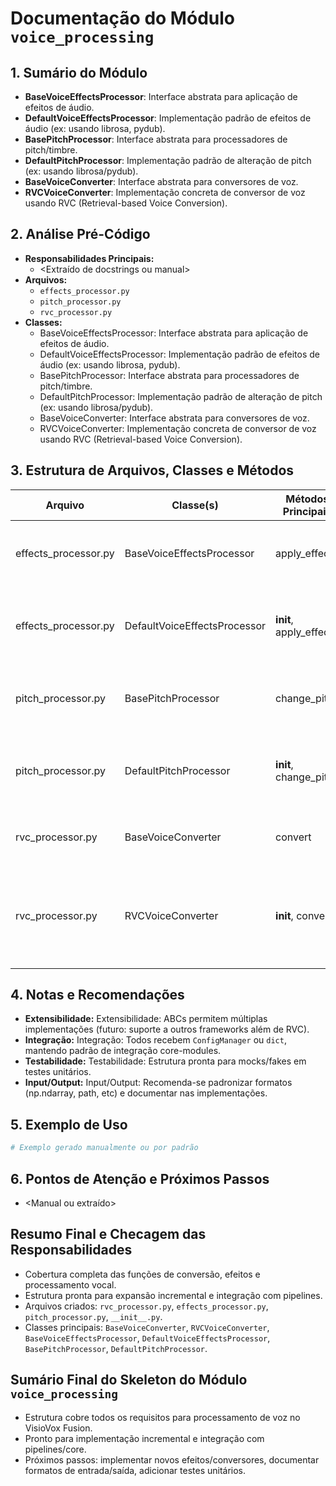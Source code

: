 # Documentação do Módulo `voice_processing`


## 1. Sumário do Módulo
- **BaseVoiceEffectsProcessor**: Interface abstrata para aplicação de efeitos de áudio.
- **DefaultVoiceEffectsProcessor**: Implementação padrão de efeitos de áudio (ex: usando librosa, pydub).
- **BasePitchProcessor**: Interface abstrata para processadores de pitch/timbre.
- **DefaultPitchProcessor**: Implementação padrão de alteração de pitch (ex: usando librosa/pydub).
- **BaseVoiceConverter**: Interface abstrata para conversores de voz.
- **RVCVoiceConverter**: Implementação concreta de conversor de voz usando RVC (Retrieval-based Voice Conversion).

## 2. Análise Pré-Código
- **Responsabilidades Principais:**
  - <Extraído de docstrings ou manual>
- **Arquivos:**
  - `effects_processor.py`
  - `pitch_processor.py`
  - `rvc_processor.py`
- **Classes:**
  - BaseVoiceEffectsProcessor: Interface abstrata para aplicação de efeitos de áudio.
  - DefaultVoiceEffectsProcessor: Implementação padrão de efeitos de áudio (ex: usando librosa, pydub).
  - BasePitchProcessor: Interface abstrata para processadores de pitch/timbre.
  - DefaultPitchProcessor: Implementação padrão de alteração de pitch (ex: usando librosa/pydub).
  - BaseVoiceConverter: Interface abstrata para conversores de voz.
  - RVCVoiceConverter: Implementação concreta de conversor de voz usando RVC (Retrieval-based Voice Conversion).

## 3. Estrutura de Arquivos, Classes e Métodos
| Arquivo | Classe(s) | Métodos Principais | Descrição |
|--------|-----------|--------------------|-----------|
| effects_processor.py | BaseVoiceEffectsProcessor | apply_effects | Interface abstrata para aplicação de efeitos de áudio. |
| effects_processor.py | DefaultVoiceEffectsProcessor | __init__, apply_effects | Implementação padrão de efeitos de áudio (ex: usando librosa, pydub). |
| pitch_processor.py | BasePitchProcessor | change_pitch | Interface abstrata para processadores de pitch/timbre. |
| pitch_processor.py | DefaultPitchProcessor | __init__, change_pitch | Implementação padrão de alteração de pitch (ex: usando librosa/pydub). |
| rvc_processor.py | BaseVoiceConverter | convert | Interface abstrata para conversores de voz. |
| rvc_processor.py | RVCVoiceConverter | __init__, convert | Implementação concreta de conversor de voz usando RVC (Retrieval-based Voice Conversion). |


## 4. Notas e Recomendações
- **Extensibilidade:** Extensibilidade: ABCs permitem múltiplas implementações (futuro: suporte a outros frameworks além de RVC).
- **Integração:** Integração: Todos recebem `ConfigManager` ou `dict`, mantendo padrão de integração core-modules.
- **Testabilidade:** Testabilidade: Estrutura pronta para mocks/fakes em testes unitários.
- **Input/Output:** Input/Output: Recomenda-se padronizar formatos (np.ndarray, path, etc) e documentar nas implementações.

## 5. Exemplo de Uso
```python
# Exemplo gerado manualmente ou por padrão
```

## 6. Pontos de Atenção e Próximos Passos
- <Manual ou extraído>

## Resumo Final e Checagem das Responsabilidades
- Cobertura completa das funções de conversão, efeitos e processamento vocal.
- Estrutura pronta para expansão incremental e integração com pipelines.
- Arquivos criados: `rvc_processor.py`, `effects_processor.py`, `pitch_processor.py`, `__init__.py`.
- Classes principais: `BaseVoiceConverter`, `RVCVoiceConverter`, `BaseVoiceEffectsProcessor`, `DefaultVoiceEffectsProcessor`, `BasePitchProcessor`, `DefaultPitchProcessor`.

## Sumário Final do Skeleton do Módulo `voice_processing`
- Estrutura cobre todos os requisitos para processamento de voz no VisioVox Fusion.
- Pronto para implementação incremental e integração com pipelines/core.
- Próximos passos: implementar novos efeitos/conversores, documentar formatos de entrada/saída, adicionar testes unitários.
